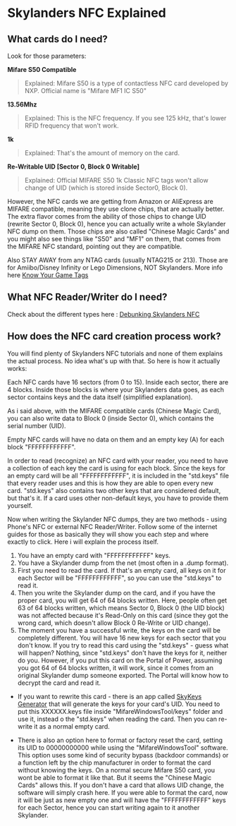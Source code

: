 # Skylanders NFC Explained

## **What cards do I need?**

Look for those parameters:

**Mifare S50 Compatible**

> Explained: Mifare S50 is a type of contactless NFC card developed by NXP. Official name is "Mifare MF1 IC S50"

**13.56Mhz**

> Explained: This is the NFC frequency. If you see 125 kHz, that's lower RFID frequency that won't work.
	
**1k**

> Explained: That's the amount of memory on the card.

**Re-Writable UID [Sector 0, Block 0 Writable]**

> Explained: Official MIFARE S50 1k Classic NFC tags won't allow change of UID (which is stored inside Sector0, Block 0).

However, the NFC cards we are getting from Amazon or AliExpress are MIFARE compatible, meaning they use clone chips, that are actually better. The extra flavor comes from the ability of those chips to change UID (rewrite Sector 0, Block 0), hence you can actually write a whole Skylander NFC dump on them. Those chips are also called "Chinese Magic Cards" and you might also see things like "S50" and "MF1" on them, that comes from the MIFARE NFC standard, pointing out they are compatible.

Also STAY AWAY from any NTAG cards (usually NTAG215 or 213). Those are for Amiibo/Disney Infinity or Lego Dimensions, NOT Skylanders. More info here [Know Your Game Tags](https://skylandersnfc.github.io/Docs/Know_Your_Game_Tags/)

## **What NFC Reader/Writer do I need?**

Check about the different types here : [Debunking Skylanders NFC](https://skylandersnfc.github.io/Docs/Debunking_Skylanders_NFC/)

## **How does the NFC card creation process work?**

You will find plenty of Skylanders NFC tutorials and none of them explains the actual process. No idea what's up with that. So here is how it actually works:

Each NFC cards have 16 sectors (from 0 to 15). Inside each sector, there are 4 blocks. Inside those blocks is where your Skylanders data goes, as each sector contains keys and the data itself (simplified explanation).

As i said above, with the MIFARE compatible cards (Chinese Magic Card), you can also write data to Block 0 (inside Sector 0), which contains the serial number (UID).

Empty NFC cards will have no data on them and an empty key (A) for each block "FFFFFFFFFFFF".
	
In order to read (recognize) an NFC card with your reader, you need to have a collection of each key the card is using for each block. Since the keys for an empty card will be all "FFFFFFFFFFFF", it is included in the "std.keys" file that every reader uses and this is how they are able to open every new card. "std.keys" also contains two other keys that are considered default, but that's it. If a card uses other non-default keys, you have to provide them yourself.
	
Now when writing the Skylander NFC dumps, they are two methods - using Phone's NFC or external NFC Reader/Writer. Follow some of the internet guides for those as basically they will show you each step and where exactly to click. Here i will explain the process itself.

1. You have an empty card with "FFFFFFFFFFFF" keys.
2. You have a Skylander dump from the net (most often in a .dump format).
3. First you need to read the card. If that's an empty card, all keys on it for each Sector will be "FFFFFFFFFFFF", so you can use the "std.keys" to read it.
4. Then you write the Skylander dump on the card, and if you have the proper card, you will get 64 of 64 blocks written. Here, people often get 63 of 64 blocks written, which means Sector 0, Block 0 (the UID block) was not affected because it's Read-Only on this card (since they got the wrong card, which doesn't allow Block 0 Re-Write or UID change).
5. The moment you have a successful write, the keys on the card will be completely different. You will have 16 new keys for each sector that you don't know. If you try to read this card using the "std.keys" - guess what will happen? Nothing, since "std.keys" don't have the keys for it, neither do you. However, if you put this card on the Portal of Power, assuming you got 64 of 64 blocks written, it will work, since it comes from an original Skylander dump someone exported. The Portal will know how to decrypt the card and read it.

* If you want to rewrite this card - there is an app called [SkyKeys Generator](https://skylandersnfc.github.io/SkyKeys-Generator/) that will generate the keys for your card's UID. You need to put this XXXXXX.keys file inside "MifareWindowsTool/keys" folder and use it, instead o the "std.keys" when reading the card. Then you can re-write it as a normal empty card.

* There is also an option here to format or factory reset the card, setting its UID to 00000000000 while using the "MifareWindowsTool" software.
This option uses some kind of security bypass (backdoor commands) or a function left by the chip manufacturer in order to format the card without knowing the keys. On a normal secure Mifare S50 card, you wont be able to format it like that. But it seems the "Chinese Magic Cards" allows this. If you don't have a card that allows UID change, the software will simply crash here.
If you were able to format the card, now it will be just as new empty one and will have the "FFFFFFFFFFFF" keys for each Sector, hence you can start writing again to it another Skylander.

